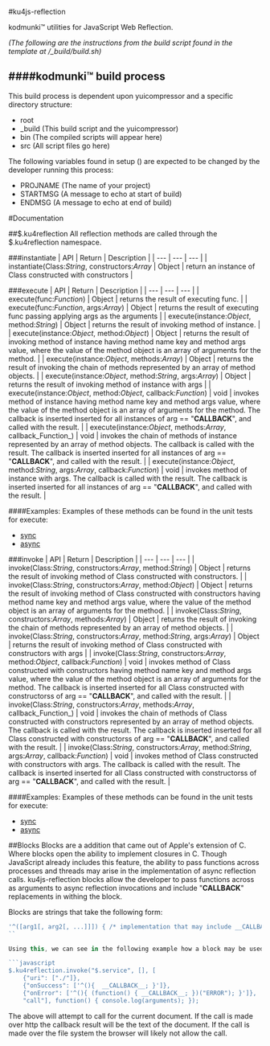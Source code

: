 #ku4js-reflection

kodmunki™ utilities for JavaScript Web Reflection.

*(The following are the instructions from the build script found in the template at /_build/build.sh)*

####kodmunki™ build process
---

This build process is dependent upon yuicompressor and a specific directory structure:

* root  
 * _build (This build script and the yuicompressor)
 * bin (The compiled scripts will appear here)
 * src (All script files go here)

The following variables found in setup () are
expected to be changed by the developer running
this process:

* PROJNAME (The name of your project)
* STARTMSG (A message to echo at start of build)
* ENDMSG (A message to echo at end of build)

#Documentation

##$.ku4reflection
All reflection methods are called through the $.ku4reflection namespace.

###instantiate
| API | Return | Description |
| --- | --- | --- |
| instantiate(Class:_String_, constructors:_Array_ | Object | return an instance of Class constructed with constructors |

###execute
| API | Return | Description |
| --- | --- | --- |
| execute(func:_Function_) | Object | returns the result of executing func.  |
| execute(func:_Function_, args:_Array_) | Object | returns the result of executing func passing applying args as the arguments |
| execute(instance:_Object_, method:_String_) | Object | returns the result of invoking method of instance. |
| execute(instance:_Object_, method:_Object_) | Object | returns the result of invoking method of instance having method name key and method args value, where the value of the method object is an array of arguments for the method. |
| execute(instance:_Object_, methods:_Array_) | Object | returns the result of invoking the chain of methods represented by an array of method objects. |
| execute(instance:_Object_, method:_String_, args:_Array_) | Object | returns the result of invoking method of instance with args |
| execute(instance:_Object_, method:_Object_, callback:_Function_) | void | invokes method of instance having method name key and method args value, where the value of the method object is an array of arguments for the method. The callback is inserted inserted for all instances of arg == "__CALLBACK__", and called with the result. |
| execute(instance:_Object_, methods:_Array_, callback_Function_) | void | invokes the chain of methods of instance represented by an array of method objects. The callback is called with the result. The callback is inserted inserted for all instances of arg == "__CALLBACK__", and called with the result. |
| execute(instance:_Object_, method:_String_, args:_Array_, callback:_Function_) | void | invokes method of instance with args. The callback is called with the result. The callback is inserted inserted for all instances of arg == "__CALLBACK__", and called with the result. |

####Examples:
Examples of these methods can be found in the unit tests for execute:
* [sync](https://github.com/kodmunki/ku4js-reflection/tree/master/tests/src/instance/sync)
* [async](https://github.com/kodmunki/ku4js-reflection/tree/master/tests/src/instance/async)

###invoke
| API | Return | Description |
| --- | --- | --- |
| invoke(Class:_String_, constructors:_Array_, method:_String_) | Object | returns the result of invoking method of Class constructed with constructors. |
| invoke(Class:_String_, constructors:_Array_, method:_Object_) | Object | returns the result of invoking method of Class constructed with constructors having method name key and method args value, where the value of the method object is an array of arguments for the method. |
| invoke(Class:_String_, constructors:_Array_, methods:_Array_) | Object | returns the result of invoking the chain of methods represented by an array of method objects. |
| invoke(Class:_String_, constructors:_Array_, method:_String_, args:_Array_) | Object | returns the result of invoking method of Class constructed with constructors with args |
| invoke(Class:_String_, constructors:_Array_, method:_Object_, callback:_Function_) | void | invokes method of Class constructed with constructors having method name key and method args value, where the value of the method object is an array of arguments for the method. The callback is inserted inserted for all Class constructed with constructorss of arg == "__CALLBACK__", and called with the result. |
| invoke(Class:_String_, constructors:_Array_, methods:_Array_, callback_Function_) | void | invokes the chain of methods of Class constructed with constructors represented by an array of method objects. The callback is called with the result. The callback is inserted inserted for all Class constructed with constructorss of arg == "__CALLBACK__", and called with the result. |
| invoke(Class:_String_, constructors:_Array_, method:_String_, args:_Array_, callback:_Function_) | void | invokes method of Class constructed with constructors with args. The callback is called with the result. The callback is inserted inserted for all Class constructed with constructorss of arg == "__CALLBACK__", and called with the result. |

####Examples:
Examples of these methods can be found in the unit tests for execute:
* [sync](https://github.com/kodmunki/ku4js-reflection/tree/master/tests/src/class/sync)
* [async](https://github.com/kodmunki/ku4js-reflection/tree/master/tests/src/class/async)

##Blocks
Blocks are a addition that came out of Apple's extension of C. Where blocks open the ability to implement closures in C.
Though JavaScript already includes this feature, the ability to pass functions across processes and threads may arise in
the implementation of async reflection calls. ku4js-reflection blocks allow the developer to pass functions across as
arguments to async reflection invocations and include "__CALLBACK__" replacements in withing the block.

Blocks are strings that take the following form:
```javascript
'^([arg1[, arg2[, ...]]]) { /* implementation that may include __CALLBACK__ */ }'
``

Using this, we can see in the following example how a block may be used:

```javascript
$.ku4reflection.invoke("$.service", [], [
    {"uri": ["./"]},
    {"onSuccess": ['^(){  __CALLBACK__; }']},
    {"onError": ['^(){ (function() { __CALLBACK__; })("ERROR"); }']},
    "call"], function() { console.log(arguments); });
```

The above will attempt to call for the current document. If the call is made over http the callback result will be the
text of the document. If the call is made over the file system the browser will likely not allow the call.